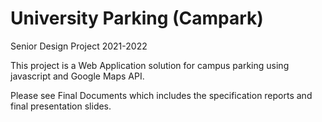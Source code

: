 # University Parking (Campark)

Senior Design Project 2021-2022

This project is a Web Application solution for campus parking using javascript and Google Maps API.

Please see Final Documents which includes the specification reports and final presentation slides. 
